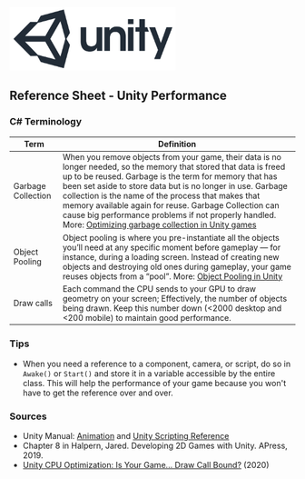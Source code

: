 

![unity logo](images/unity-logo-293w.png)

## Reference Sheet - Unity Performance



### C# Terminology

Term | Definition
--- | ---
Garbage Collection | When you remove objects from your game, their data is no longer needed, so the memory that stored that data is freed up to be reused. Garbage is the term for memory that has been set aside to store data but is no longer in use. Garbage collection is the name of the process that makes that memory available again for reuse. Garbage Collection can cause big performance problems if not properly handled. More: [Optimizing garbage collection in Unity games](https://unity3d.com/learn/tutorials/topics/performance-optimization/optimizing-garbage-collection-unity-games)
Object Pooling | Object pooling is where you pre-instantiate all the objects you’ll need at any specific moment before gameplay — for instance, during a loading screen. Instead of creating new objects and destroying old ones during gameplay, your game reuses objects from a “pool”. More: [Object Pooling in Unity](https://www.raywenderlich.com/847-object-pooling-in-unity)
Draw calls | Each command the CPU sends to your GPU to draw geometry on your screen; Effectively, the number of objects being drawn. Keep this number down (<2000 desktop and <200 mobile) to maintain good performance.




### Tips

* When you need a reference to a component, camera, or script, do so in `Awake()` or `Start()` and store it in a variable accessible by the entire class. This will help the performance of your game because you won't have to get the reference over and over.



### Sources
* Unity Manual: [Animation](https://docs.unity3d.com/Manual/AnimationSection.html) and [Unity Scripting Reference](https://docs.unity3d.com/ScriptReference/index.html)
* Chapter 8 in Halpern, Jared. Developing 2D Games with Unity. APress, 2019.
* [Unity CPU Optimization: Is Your Game… Draw Call Bound?](https://www.gamasutra.com/blogs/RubenTorresBonet/20200513/362872/Unity_CPU_Optimization_Is_Your_Game_Draw_Call_Bound.php) (2020)



